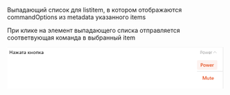 Выпадающий список для listitem, в котором отображаются commandOptions из metadata указанного items

При клике на элемент выпадающего списка отправляется соответвующая команда в выбранный item

[![](https://github.com/d51x/openhab-widgets/blob/master/CommandOptionsDropDownListItem/widget.png)](https://github.com/d51x/openhab-widgets/blob/master/CommandOptionsDropDownListItem/widget.png)
